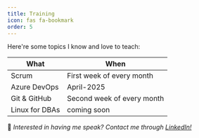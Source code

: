 ```yaml
---
title: Training
icon: fas fa-bookmark
order: 5
---
```


Here're some topics I know and love to teach:

| What   	        | When                                  |
|-------------------|---------------------------------------|
| Scrum             | First week of every month             |
| Azure DevOps      | April-2025                            |
| Git & GitHub      | Second week of every month            |
| Linux for DBAs    | coming soon                           |

📢 _Interested in having me speak? Contact me through [LinkedIn!](https://www.linkedin.com/in/richard-koranteng)_